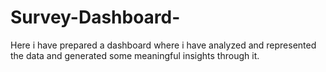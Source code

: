 # Survey-Dashboard-
Here i have prepared a dashboard where i have analyzed and represented the data and generated some meaningful insights through it. 
